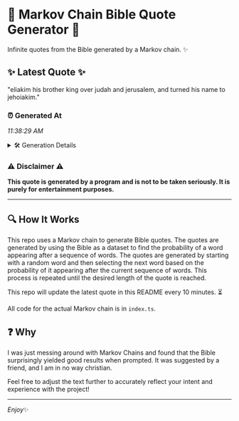 # 📖 Markov Chain Bible Quote Generator 📖

Infinite quotes from the Bible generated by a Markov chain. ✨

## ✨ Latest Quote ✨
"eliakim his brother king over judah and jerusalem, and turned his name to jehoiakim."

### ⏰ Generated At
*11:38:29 AM*

<details>
    <summary>🛠️ Generation Details</summary>
    <p>
        <strong>🌱 Seed:</strong> eliakim<br>
        <strong>🔄 Iterations:</strong> 13<br>
        <strong>📜 Context History:</strong><br>[ eliakim ]: his<br>[ eliakim, his ]: brother<br>[ eliakim, his, brother ]: king<br>[ eliakim, his, brother, king ]: over<br>[ eliakim, his, brother, king, over ]: judah<br>[ eliakim, his, brother, king, over, judah ]: and<br>[ his, brother, king, over, judah, and ]: jerusalem,<br>[ brother, king, over, judah, and, jerusalem, ]: and<br>[ king, over, judah, and, jerusalem,, and ]: turned<br>[ over, judah, and, jerusalem,, and, turned ]: his<br>[ judah, and, jerusalem,, and, turned, his ]: name<br>[ and, jerusalem,, and, turned, his, name ]: to<br>[ jerusalem,, and, turned, his, name, to ]: jehoiakim.<br>
    </p>
</details>

### ⚠️ Disclaimer ⚠️
**This quote is generated by a program and is not to be taken seriously. It is purely for entertainment purposes.**

---

## 🔍 How It Works

This repo uses a Markov chain to generate Bible quotes. The quotes are generated by using the Bible as a dataset to find the probability of a word appearing after a sequence of words. The quotes are generated by starting with a random word and then selecting the next word based on the probability of it appearing after the current sequence of words. This process is repeated until the desired length of the quote is reached.

This repo will update the latest quote in this README every 10 minutes. ⏳

All code for the actual Markov chain is in `index.ts`.

## ❓ Why

I was just messing around with Markov Chains and found that the Bible surprisingly yielded good results when prompted. 
It was suggested by a friend, and I am in no way christian.

Feel free to adjust the text further to accurately reflect your intent and experience with the project!

---

*Enjoy*✨
